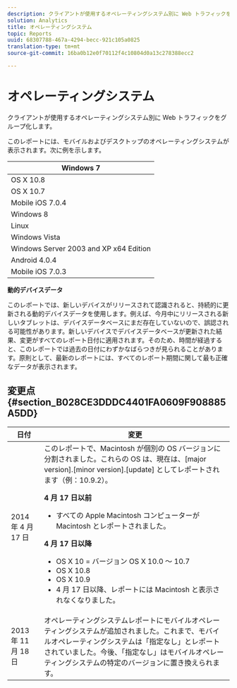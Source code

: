 ```yaml
---
description: クライアントが使用するオペレーティングシステム別に Web トラフィックをグループ化します。
solution: Analytics
title: オペレーティングシステム
topic: Reports
uuid: 68307788-467a-4294-becc-921c105a0825
translation-type: tm+mt
source-git-commit: 16ba0b12e0f70112f4c10804d0a13c278388ecc2

---
```



# オペレーティングシステム

クライアントが使用するオペレーティングシステム別に Web トラフィックをグループ化します。

このレポートには、モバイルおよびデスクトップのオペレーティングシステムが表示されます。次に例を示します。

| Windows 7 |
|---|
| OS X 10.8 |
| OS X 10.7 |
| Mobile iOS 7.0.4 |
| Windows 8 |
| Linux |
| Windows Vista |
| Windows Server 2003 and XP x64 Edition |
| Android 4.0.4 |
| Mobile iOS 7.0.3 |

**動的デバイスデータ**

このレポートでは、新しいデバイスがリリースされて認識されると、持続的に更新される動的デバイスデータを使用します。例えば、今月中にリリースされる新しいタブレットは、デバイスデータベースにまだ存在していないので、誤認される可能性があります。新しいデバイスでデバイスデータベースが更新された結果、変更がすべてのレポート日付に適用されます。そのため、時間が経過すると、このレポートでは過去の日付にわずかなばらつきが見られることがあります。原則として、最新のレポートには、すべてのレポート期間に関して最も正確なデータが表示されます。

## 変更点 {#section_B028CE3DDDC4401FA0609F908885A5DD}

<table id="table_82084301B1044103BB3B293595BC86BD"> 
 <thead> 
  <tr> 
   <th colname="col1" class="entry"> 日付 </th> 
   <th colname="col2" class="entry"> 変更 </th> 
  </tr>
 </thead>
 <tbody> 
  <tr> 
   <td colname="col1"> 2014 年 4 月 17 日 </td> 
   <td colname="col2">このレポートで、Macintosh が個別の OS バージョンに分割されました。これらの OS は、現在は、[major version].[minor version].[update] としてレポートされます（例：10.9.2）。 <p><b>4 月 17 日以前</b> </p> 
    <ul id="ul_57A2173601624E959562A1CE6414184D"> 
     <li id="li_46B45295792B48B2A2EAA54533BE7C7B">すべての Apple Macintosh コンピューターが Macintosh とレポートされました。 </li> 
    </ul> <p><b>4 月 17 日以降</b> </p> 
    <ul id="ul_E3C8E90AE6F84D509DE4288ECFF18D8C"> 
     <li id="li_9F5217DA906E49298551D153628D6AB1">OS X 10 = バージョン OS X 10.0 ～ 10.7 </li> 
     <li id="li_BCDAE2E90CC14B77A5C17EFA60678382">OS X 10.8 </li> 
     <li id="li_8765C05D409B4AABB9860AE419EE4369">OS X 10.9 </li> 
     <li id="li_09050B76DD9C4F639F83A97E85B16211">4 月 17 日以降、レポートには Macintosh と表示されなくなりました。 </li> 
    </ul> </td> 
  </tr> 
  <tr> 
   <td colname="col1"> 2013 年 11 月 18 日 </td> 
   <td colname="col2"> オペレーティングシステムレポートにモバイルオペレーティングシステムが追加されました。これまで、モバイルオペレーティングシステムは「指定なし」とレポートされていました。今後、「指定なし」はモバイルオペレーティングシステムの特定のバージョンに置き換えられます。 </td> 
  </tr> 
 </tbody> 
</table>

